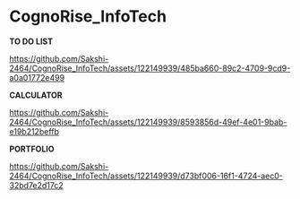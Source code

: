 # CognoRise_InfoTech

<b>TO DO LIST</b>




https://github.com/Sakshi-2464/CognoRise_InfoTech/assets/122149939/485ba660-89c2-4709-9cd9-a0a01772e499


<b>CALCULATOR</b>

https://github.com/Sakshi-2464/CognoRise_InfoTech/assets/122149939/8593856d-49ef-4e01-9bab-e19b212beffb


<b>PORTFOLIO</b>


https://github.com/Sakshi-2464/CognoRise_InfoTech/assets/122149939/d73bf006-16f1-4724-aec0-32bd7e2d17c2


